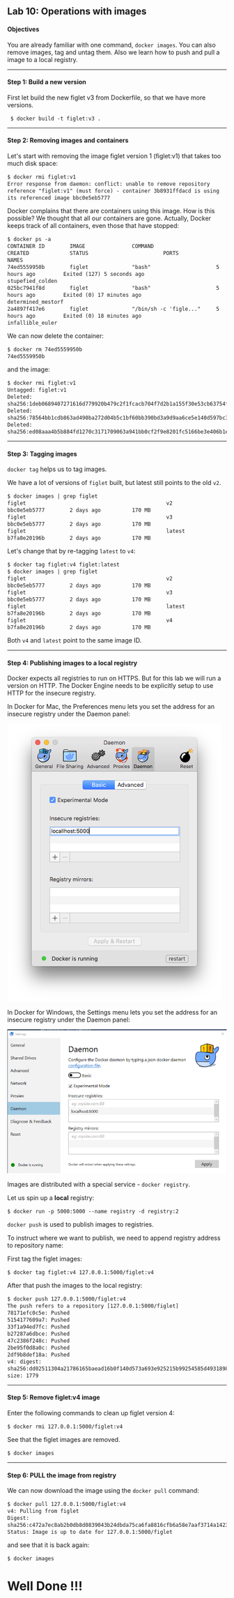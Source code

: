 ## Lab 10: Operations with images

#### Objectives

You are already familiar with one command, `docker images`. You can also remove images, tag and untag them. Also we learn how to push and pull a image to a local registry.

--------

#### Step 1: Build a new version

First let build the new figlet v3 from Dockerfile, so that we have more versions.
```
 $ docker build -t figlet:v3 .
```

--------

#### Step 2: Removing images and containers

Let's start with removing the image figlet version 1 (figlet:v1) that takes too much disk space:

```
$ docker rmi figlet:v1
Error response from daemon: conflict: unable to remove repository reference "figlet:v1" (must force) - container 3b8931ffdacd is using its referenced image bbc0e5eb5777

```

Docker complains that there are containers using this image. How is this possible? We thought that all our containers are gone.
Actually, Docker keeps track of all containers, even those that have stopped:

```
$ docker ps -a
CONTAINER ID        IMAGE               COMMAND                    CREATED             STATUS                        PORTS                    NAMES
74ed5559950b        figlet              "bash"                     5 hours ago         Exited (127) 5 seconds ago                             stupefied_colden
025bc7941f8d        figlet              "bash"                     5 hours ago         Exited (0) 17 minutes ago                              determined_mestorf
2a4897f417e6        figlet              "/bin/sh -c 'figle..."     5 hours ago         Exited (0) 18 minutes ago                              infallible_euler
```

We can now delete the container:

```
$ docker rm 74ed5559950b
74ed5559950b
```

and the image:

```
$ docker rmi figlet:v1
Untagged: figlet:v1
Deleted: sha256:1deb0689407271616d779920b479c2f1fcacb704f7d2b1a155f30e53cb63754f
Deleted: sha256:78564bb1cdb863ad490ba272d04b5c1bf60bb390bd3a9d9aa6ce5e140d597bc3
Deleted: sha256:ed08aaa4b5b884fd1270c3171709063a941bb0cf2f9e8201fc5166be3e406b1e
```

--------

#### Step 3: Tagging images

`docker tag` helps us to tag images.

We have a lot of versions of `figlet` built, but latest still points to the old `v2`.

```
$ docker images | grep figlet
figlet                                             v2                  bbc0e5eb5777        2 days ago          170 MB
figlet                                             v3                  bbc0e5eb5777        2 days ago          170 MB
figlet                                             latest              b7fa8e20196b        2 days ago          170 MB
```

Let's change that by re-tagging `latest` to `v4`:

```
$ docker tag figlet:v4 figlet:latest
$ docker images | grep figlet
figlet                                             v2                  bbc0e5eb5777        2 days ago          170 MB
figlet                                             v3                  bbc0e5eb5777        2 days ago          170 MB
figlet                                             latest              b7fa8e20196b        2 days ago          170 MB
figlet                                             v4                  b7fa8e20196b        2 days ago          170 MB

```

Both `v4` and `latest` point to the same image ID.

--------

#### Step 4: Publishing images to a local registry

Docker expects all registries to run on HTTPS. But for this lab we will run a version on HTTP. The Docker Engine needs to be explicitly setup to use HTTP for the insecure registry. 

In Docker for Mac, the Preferences menu lets you set the address for an insecure registry under the Daemon panel: 

![docker-settings-mac](img/docker_osx_insecure_registry.png)

In Docker for Windows, the Settings menu lets you set the address for an insecure registry under the Daemon panel: 

![docker-settings-windows](img/docker_windows_insecure_registry.png)

Images are distributed with a special service - `docker registry`.

Let us spin up a **local** registry:

```
$ docker run -p 5000:5000 --name registry -d registry:2
```

`docker push` is used to publish images to registries.

To instruct where we want to publish, we need to append registry address to repository name:

First tag the figlet images:
```
$ docker tag figlet:v4 127.0.0.1:5000/figlet:v4
```
After that push the images to the local registry:
```
$ docker push 127.0.0.1:5000/figlet:v4
The push refers to a repository [127.0.0.1:5000/figlet]
78171efc0c5e: Pushed
5154177609a7: Pushed
33f1a94ed7fc: Pushed
b27287a6dbce: Pushed
47c2386f248c: Pushed
2be95f0d8a0c: Pushed
2df9b8def18a: Pushed
v4: digest: sha256:dd02511304a21786165baead16b0f140d573a693e925215b99254585d4931898 size: 1779
```
--------

#### Step 5: Remove figlet:v4 image

Enter the following commands to clean up figlet version 4:

```
$ docker rmi 127.0.0.1:5000/figlet:v4
```

See that the figlet images are removed.

```
$ docker images
```

--------

#### Step 6: PULL the image from registry

We can now download the image using the `docker pull` command:

```
$ docker pull 127.0.0.1:5000/figlet:v4
v4: Pulling from figlet
Digest: sha256:c472a7ec8ab2b0db8d0839043b24dbda75ca6fa8816cfb6a58e7aaf3714a1423
Status: Image is up to date for 127.0.0.1:5000/figlet
```

and see that it is back again:

```
$ docker images
```
 
# Well Done !!!

